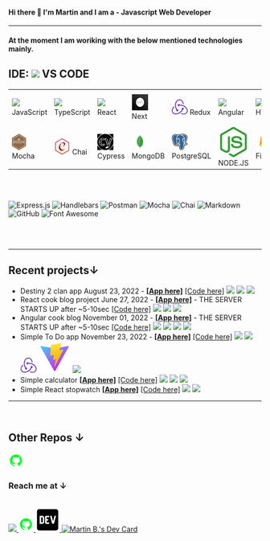 #### Hi there 👋 I'm Martin and I am a - Javascript Web Developer

<hr>
<h4> At the moment I am woriking with the below mentioned technologies mainly.</h4>
<h2>IDE: <img style="height: 1rem" src="https://github.com/SpooRe91/icons-and-graphs/blob/main/icons-and-graphics-main/icomoon/programming/PNG/visualstudiocode.png?raw=true"> VS CODE</h2>
<table width="100%">
    <tr>
    <td>
        <img src="https://raw.githubusercontent.com/SpooRe91/icons-and-graphs/main/icons-and-graphics-main/icomoon/programming/PNG/javascript.png?raw=true"> 
        JavaScript 
    </td>
    <td>
        <img src="https://raw.githubusercontent.com/SpooRe91/icons-and-graphs/main/icons-and-graphics-main/icomoon/programming/PNG/typescript.png?raw=true">
        TypeScript
    </td>
    <td>
        <img src="https://raw.githubusercontent.com/SpooRe91/icons-and-graphs/main/icons-and-graphics-main/icomoon/programming/PNG/react.png?raw=true">
        React
    </td>
    <td style="flex-direction:column">
        <img src="https://github.com/SpooRe91/icons-and-graphics/blob/main/icons-and-graphics-main/icomoon/programming/PNG/nextjs.png?raw=true" style="width: 32px; height:32px">
        Next 
    </td>
    <td>
    <img src="https://github.com/SpooRe91/icons-and-graphics/blob/main/icons-and-graphics-main/icomoon/programming/SVG/redux%2Boriginal-1324760569678085188.png?raw=true"> 
        Redux 
    </td>
    <td>
        <img src="https://raw.githubusercontent.com/SpooRe91/icons-and-graphs/main/icons-and-graphics-main/icomoon/programming/PNG/angular.png?raw=true"> 
        Angular 
    </td>
    <td> 
        <img src="https://raw.githubusercontent.com/SpooRe91/icons-and-graphs/main/icons-and-graphics-main/icomoon/programming/PNG/html5.png?raw=true"> 
        HTML
    </td>
    <td>
        <img src="https://raw.githubusercontent.com/SpooRe91/icons-and-graphs/main/icons-and-graphics-main/icomoon/programming/PNG/css3.png?raw=true"> 
        CSS 
    </td>
    <td>
        <img src="https://raw.githubusercontent.com/SpooRe91/icons-and-graphs/main/icons-and-graphics-main/icomoon/programming/PNG/sass.png?raw=true"> 
        SASS 
    </td>
    <td>
        <img src="https://github.com/SpooRe91/icons-and-graphics/blob/main/icons-and-graphics-main/icomoon/programming/SVG/vite-svgrepo-com.svg?raw=true"> 
        VITE 
    </td>
  <tr>
    <td>
        <img src="https://github.com/SpooRe91/icons-and-graphics/blob/main/icons-and-graphics-main/icomoon/programming/PNG/mocha_plain_logo_icon_146426.png?raw=true"> 
        Mocha 
    </td>
    <td>
        <img src="https://github.com/SpooRe91/icons-and-graphics/blob/main/icons-and-graphics-main/icomoon/programming/PNG/chaijs_logo_icon_168435.png?raw=true"> 
        Chai 
    </td>
    <td>
        <img src="https://github.com/SpooRe91/icons-and-graphics/blob/main/icons-and-graphics-main/icomoon/programming/PNG/cypress_logo_icon_247239.png?raw=true"> 
        Cypress 
    </td>
    <td>
        <img src="https://github.com/SpooRe91/icons-and-graphics/blob/main/icons-and-graphics-main/icomoon/programming/PNG/mongoDB%20icon.png?raw=true"> 
        MongoDB 
    </td>
    <td>
        <img src="https://github.com/SpooRe91/icons-and-graphics/blob/main/icons-and-graphics-main/icomoon/programming/PNG/postgre.png?raw=true"> 
        PostgreSQL 
    </td>
    <td> 
        <img src="https://github.com/SpooRe91/icons-and-graphics/blob/main/icons-and-graphics-main/icomoon/programming/SVG/node-dot-js.svg?raw=true"> 
        NODE.JS 
    </td>
    <td>
        <img src="https://github.com/SpooRe91/icons-and-graphics/blob/main/icons-and-graphics-main/icomoon/programming/PNG/firebase%20icon.png?raw=true"> 
        Firebase 
    </td>
    <td>
        <img src="https://github.com/SpooRe91/icons-and-graphics/blob/main/icons-and-graphics-main/icomoon/programming/PNG/git%20icon.png?raw=true"> 
        Git 
    </td>
    <td>
        <img src="https://github.com/SpooRe91/icons-and-graphics/blob/main/icons-and-graphics-main/icomoon/programming/SVG/npm.svg?raw=true">
        NPM 
    </td>
    <td>
       <img src="https://github.com/SpooRe91/icons-and-graphics/blob/main/icons-and-graphics-main/icomoon/programming/PNG/docker.png?raw=true">
        Docker 
   </td>
  </tr>
    </table>
<br/>
<br/>
<p align="left" dir="auto">
<img alt="Express.js" src="https://camo.githubusercontent.com/389f5e80e9ded9673b2cdbbcc0787f1cdbff0ca40315bed18b18ca0d8cf02446/68747470733a2f2f696d672e736869656c64732e696f2f62616467652f457870726573732e6a732d3430346435392e7376673f6c6f676f3d65787072657373266c6f676f436f6c6f723d7768697465" data-canonical-src="https://img.shields.io/badge/Express.js-404d59.svg?logo=express&amp;logoColor=white" style="max-width: 100%;">
<img alt="Handlebars" src="https://camo.githubusercontent.com/debaf16d35cd358d39fce64cadf67f1aa2f2843f1552e5b07664ce118e3ff88a/68747470733a2f2f696d672e736869656c64732e696f2f62616467652f48616e646c65626172732e6a732d4645374131363f266c6f676f3d68616e646c6562617273646f746a73266c6f676f436f6c6f723d626c61636b" data-canonical-src="https://img.shields.io/badge/Handlebars.js-FE7A16?&amp;logo=handlebarsdotjs&amp;logoColor=black" style="max-width: 100%;">
<img alt="Postman" src="https://camo.githubusercontent.com/a0d4ee5c8ade6c8d92532978856e34de4be418cad95073fef0a00536e91802fa/68747470733a2f2f696d672e736869656c64732e696f2f62616467652f506f73746d616e2d4646364333373f6c6f676f3d706f73746d616e266c6f676f436f6c6f723d7768697465" data-canonical-src="https://img.shields.io/badge/Postman-FF6C37?logo=postman&amp;logoColor=white" style="max-width: 100%;">
<img alt="Mocha" src="https://camo.githubusercontent.com/4dd49b50984ed59a2114ca08d119dbc8f7d5c8108dc81fd82d4451f68e1e0390/68747470733a2f2f696d672e736869656c64732e696f2f62616467652f4d6f6368612d3844363734383f6c6f676f3d4d6f636861266c6f676f436f6c6f723d7768697465" data-canonical-src="https://img.shields.io/badge/Mocha-8D6748?logo=Mocha&amp;logoColor=white" style="max-width: 100%;">
<img alt="Chai" src="https://camo.githubusercontent.com/bdd52901eb6ff26991b89953194183fa513d633cb1b79c317c97a1699d432f5f/68747470733a2f2f696d672e736869656c64732e696f2f62616467652f636861692d4133303730313f6c6f676f3d63686169266c6f676f436f6c6f723d7768697465" data-canonical-src="https://img.shields.io/badge/chai-A30701?logo=chai&amp;logoColor=white" style="max-width: 100%;">
<img alt="Markdown" src="https://camo.githubusercontent.com/0efd050828ea5aa9f24a975795966252bcaa93ce8d2bb4823bc75b52931a9749/68747470733a2f2f696d672e736869656c64732e696f2f62616467652f4d61726b646f776e2d3030303030302e7376673f6c6f676f3d6d61726b646f776e266c6f676f436f6c6f723d7768697465" data-canonical-src="https://img.shields.io/badge/Markdown-000000.svg?logo=markdown&amp;logoColor=white" style="max-width: 100%;">
<img alt="GitHub" src="https://camo.githubusercontent.com/74f09f60ed082a1c2df09129bda244dc04f4a3888893a71ceeca849981da5da3/68747470733a2f2f696d672e736869656c64732e696f2f62616467652f4769744875622532302d2532334130333532322e7376673f6c6f676f3d676974687562266c6f676f436f6c6f723d7768697465" data-canonical-src="https://img.shields.io/badge/GitHub%20-%23A03522.svg?logo=github&amp;logoColor=white" style="max-width: 100%;">
<img alt="Font Awesome" src="https://camo.githubusercontent.com/f41213d9f52be77fdbb87d689b1a480c221f9db1164e3df15db35fb066d153e0/68747470733a2f2f696d672e736869656c64732e696f2f62616467652f466f6e745f417765736f6d652d3333394146303f6c6f676f3d666f6e74617765736f6d65266c6f676f436f6c6f723d7768697465" data-canonical-src="https://img.shields.io/badge/Font_Awesome-339AF0?logo=fontawesome&amp;logoColor=white" style="max-width: 100%;">
</p>
<br/>
<br/>
  <hr />
  <h2>Recent projects↓</h2>
  <ul>
    <li>
Destiny 2 clan app
      August 23, 2022 -
      <a href="https://destiny-2-bgs.web.app/" target="_blank"
        ><strong>[App here]</strong></a
      >
      <a href="https://github.com/SpooRe91/destiny2-react" target="_blank"
        >[Code here]</a
      >
      <img
        src="https://raw.githubusercontent.com/SpooRe91/icons-and-graphs/main/icons-and-graphics-main/icomoon/programming/PNG/react.png?raw=true"
      />
      <img
        src="https://raw.githubusercontent.com/SpooRe91/icons-and-graphs/main/icons-and-graphics-main/icomoon/programming/PNG/css3.png?raw=true"
      />
      <img
        src="https://github.com/SpooRe91/icons-and-graphs/blob/main/icons-and-graphics-main/icomoon/programming/PNG/node-dot-js.png?raw=true"
      />
    </li>
    <li>
React cook blog project
      June 27, 2022 -
      <a href="https://mb-cookblog.vercel.app/" rel="noopener" target="_blank"
        ><strong>[App here]</strong></a
      > - THE SERVER STARTS UP after ~5-10sec
      <a
        href="https://github.com/SpooRe91/react-js-project-final"
        target="_blank"
        >[Code here]</a
      >
      <img
        src="https://raw.githubusercontent.com/SpooRe91/icons-and-graphs/main/icons-and-graphics-main/icomoon/programming/PNG/react.png?raw=true"
      />
      <img
        src="https://raw.githubusercontent.com/SpooRe91/icons-and-graphs/main/icons-and-graphics-main/icomoon/programming/PNG/css3.png?raw=true"
      />
      <img
        src="https://github.com/SpooRe91/icons-and-graphs/blob/main/icons-and-graphics-main/icomoon/programming/PNG/node-dot-js.png?raw=true"
      />
    </li>
    <li>
Angular cook blog 
      November 01, 2022 -
      <a href="https://angular-cook-blog.web.app/" target="_blank"
        ><strong>[App here]</strong></a
      > - THE SERVER STARTS UP after ~5-10sec
      <a
        href="https://github.com/SpooRe91/angular-cook-blog"
        target="_blank"
        >[Code here]</a
      >
      <img
        src="https://raw.githubusercontent.com/SpooRe91/icons-and-graphs/main/icons-and-graphics-main/icomoon/programming/PNG/css3.png?raw=true"
      />
      <img
        src="https://github.com/SpooRe91/icons-and-graphs/blob/main/icons-and-graphics-main/icomoon/programming/PNG/node-dot-js.png?raw=true"
      />
        <img
          src="https://raw.githubusercontent.com/SpooRe91/icons-and-graphs/main/icons-and-graphics-main/icomoon/programming/PNG/sass.png?raw=true">
        <img
        src="https://raw.githubusercontent.com/SpooRe91/icons-and-graphs/main/icons-and-graphics-main/icomoon/programming/PNG/angular.png?raw=true"
      />
    </li>
        <li>
Simple To Do app
      November 23, 2022 -
      <a href="https://mb-todo.vercel.app" target="_blank"
        ><strong>[App here]</strong></a
      >
      <a
        href="https://github.com/SpooRe91/MB-TODO-vite"
        target="_blank"
        >[Code here]</a
      >
<img src="https://raw.githubusercontent.com/SpooRe91/icons-and-graphs/main/icons-and-graphics-main/icomoon/programming/PNG/react.png?raw=true">
<img src="https://raw.githubusercontent.com/SpooRe91/icons-and-graphs/main/icons-and-graphics-main/icomoon/programming/PNG/typescript.png?raw=true">
<img src="https://github.com/SpooRe91/icons-and-graphics/blob/main/icons-and-graphics-main/icomoon/programming/SVG/redux%2Boriginal-1324760569678085188.png?raw=true">
<img src="https://github.com/SpooRe91/icons-and-graphics/blob/main/icons-and-graphics-main/icomoon/programming/SVG/vite-svgrepo-com.svg?raw=true">
<img src="https://raw.githubusercontent.com/SpooRe91/icons-and-graphs/main/icons-and-graphics-main/icomoon/programming/PNG/sass.png?raw=true">
    </li>
            <li>
Simple calculator
      <a href="https://mysimplecalc.vercel.app" target="_blank"
        ><strong>[App here]</strong></a
      >
      <a
        href="https://github.com/SpooRe91/myCalculator"
        target="_blank"
        >[Code here]</a
      >
<img src="https://raw.githubusercontent.com/SpooRe91/icons-and-graphs/main/icons-and-graphics-main/icomoon/programming/PNG/css3.png?raw=true">
<img src="https://raw.githubusercontent.com/SpooRe91/icons-and-graphs/main/icons-and-graphics-main/icomoon/programming/PNG/html5.png?raw=true">
<img src="https://raw.githubusercontent.com/SpooRe91/icons-and-graphs/main/icons-and-graphics-main/icomoon/programming/PNG/javascript.png?raw=true">
    </li>
        </li>
            <li>
         Simple React stopwatch
      <a href="https://simple-stopwatch.vercel.app" target="_blank"
        ><strong>[App here]</strong></a
      >
      <a
        href="https://github.com/SpooRe91/react-stopwatch"
        target="_blank"
        >[Code here]</a
      >
<img src="https://raw.githubusercontent.com/SpooRe91/icons-and-graphs/main/icons-and-graphics-main/icomoon/programming/PNG/react.png?raw=true">
<img src="https://raw.githubusercontent.com/SpooRe91/icons-and-graphs/main/icons-and-graphics-main/icomoon/programming/PNG/css3.png?raw=true">
    </li>
  </ul>
  <hr />
  <br />
  <h2>Other Repos ↓</h2>
  <a href="https://github.com/SpooRe91?tab=repositories" target="_blank">
    <img
      src="https://github.com/SpooRe91/icons-and-graphics/blob/main/icons-and-graphics-main/icomoon/programming/PNG/icons8-github-30.png?raw=true"
    />
  </a>
  <br />
  <h3>Reach me at ↓</h3>
  <br/>
  <a href="https://www.linkedin.com/in/mbogdanov9110/" target="_blank">
    <img
      src="https://github.com/SpooRe91/icons-and-graphs/blob/main/icons-and-graphics-main/icomoon/PNG/linkedin.png?raw=true"
    />
  </a>
<a href="https://github.com/SpooRe91" target="_blank">
    <img
      src="https://github.com/SpooRe91/icons-and-graphics/blob/main/icons-and-graphics-main/icomoon/programming/PNG/icons8-github-30.png?raw=true"/>
  </a>
<a href="https://dev.to/spoore91" target="_blank">
    <img
      src="https://github.com/SpooRe91/icons-and-graphics/blob/main/icons-and-graphics-main/icomoon/programming/PNG/devWhite.png?raw=true"/>
  </a>
</div>
<a href="https://app.daily.dev/SpooRe91"><img src="https://api.daily.dev/devcards/ccd1707e9c0345d59c944da34aec0a50.png?r=at6" width="400" alt="Martin B.'s Dev Card"/></a>
